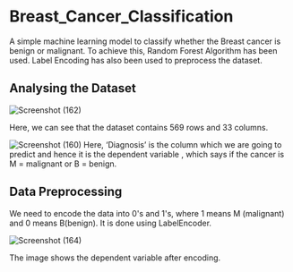 # Breast_Cancer_Classification
A simple machine learning model to classify whether the Breast cancer is benign or malignant. To achieve this, Random Forest Algorithm has been used. Label Encoding has also been used to preprocess the dataset.

## Analysing the Dataset

![Screenshot (162)](https://user-images.githubusercontent.com/44607923/68864268-ddcb8900-0716-11ea-8c32-8e172ca9fed5.png)

Here, we can see that the dataset contains  569 rows and 33 columns.

![Screenshot (160)](https://user-images.githubusercontent.com/44607923/68864485-3b5fd580-0717-11ea-92e3-6a76fa4c3c60.png)
Here, ‘Diagnosis’ is the column which we are going to predict and hence it is the dependent variable , which says if the cancer is M = malignant or B = benign. 

## Data Preprocessing
We need to encode the data into 0's and 1's, where 1 means M (malignant) and 0 means B(benign). It is done using LabelEncoder.

 ![Screenshot (164)](https://user-images.githubusercontent.com/44607923/68865301-9e05a100-0718-11ea-980d-d384f47ce86f.png)
 
 The image shows the dependent variable after encoding.


